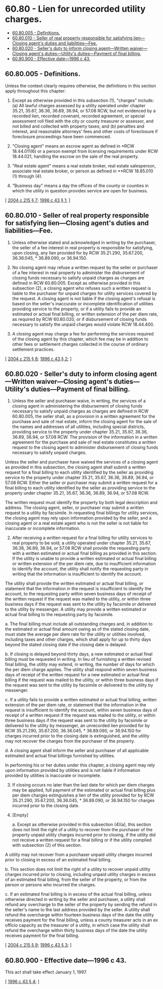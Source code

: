 # 60.80 - Lien for unrecorded utility charges.
* [60.80.005 - Definitions.](#6080005---definitions)
* [60.80.010 - Seller of real property responsible for satisfying lien—Closing agent's duties and liabilities—Fee.](#6080010---seller-of-real-property-responsible-for-satisfying-lienclosing-agents-duties-and-liabilitiesfee)
* [60.80.020 - Seller's duty to inform closing agent—Written waiver—Closing agent's duties—Utility's duties—Payment of final billing.](#6080020---sellers-duty-to-inform-closing-agentwritten-waiverclosing-agents-dutiesutilitys-dutiespayment-of-final-billing)
* [60.80.900 - Effective date—1996 c 43.](#6080900---effective-date1996-c-43)
## 60.80.005 - Definitions.
Unless the context clearly requires otherwise, the definitions in this section apply throughout this chapter:

1. Except as otherwise provided in this subsection (1), "charges" include: (a) All lawful charges assessed by a utility operated under chapter 35.21, 35.67, 36.36, 36.89, 36.94, or 57.08 RCW, but not evidenced by a recorded lien, recorded covenant, recorded agreement, or special assessment roll filed with the city or county treasurer or assessor, and not billed and collected with property taxes; and (b) penalties and interest, and reasonable attorneys' fees and other costs of foreclosure if foreclosure proceedings have been commenced.

2. "Closing agent" means an escrow agent as defined in *RCW 18.44.011(6) or a person exempt from licensing requirements under RCW 18.44.021, handling the escrow on the sale of the real property.

3. "Real estate agent" means a real estate broker, real estate salesperson, associate real estate broker, or person as defined in **RCW 18.85.010 (1) through (4).

4. "Business day" means a day the offices of the county or counties in which the utility in question provides service are open for business.

\[ [2004 c 215 § 7](http://lawfilesext.leg.wa.gov/biennium/2003-04/Pdf/Bills/Session%20Laws/Senate/5665-S.SL.pdf?cite=2004%20c%20215%20§%207); [1996 c 43 § 1](http://lawfilesext.leg.wa.gov/biennium/1995-96/Pdf/Bills/Session%20Laws/House/2388-S.SL.pdf?cite=1996%20c%2043%20§%201); \]

## 60.80.010 - Seller of real property responsible for satisfying lien—Closing agent's duties and liabilities—Fee.
1. Unless otherwise stated and acknowledged in writing by the purchaser, the seller of a fee interest in real property is responsible for satisfying, upon closing, any lien provided for by RCW 35.21.290, 35.67.200, 36.36.045, * 36.89.090, or 36.94.150.

2. No closing agent may refuse a written request by the seller or purchaser of a fee interest in real property to administer the disbursement of closing funds necessary to satisfy unpaid charges as charges are defined in RCW 60.80.005. Except as otherwise provided in this subsection (2), a closing agent who refuses such a written request is liable to the purchaser for unpaid charges for utility services covered by the request. A closing agent is not liable if the closing agent's refusal is based on the seller's inaccurate or incomplete identification of utilities providing service to the property, or if a utility fails to provide an estimated or actual final billing, or written extension of the per diem rate, as required by RCW 60.80.020, or if disbursement of closing funds necessary to satisfy the unpaid charges would violate RCW 18.44.400.

3. A closing agent may charge a fee for performing the services required of the closing agent by this chapter, which fee may be in addition to other fees or settlement charges collected in the course of ordinary settlement practices.

\[ [2004 c 215 § 8](http://lawfilesext.leg.wa.gov/biennium/2003-04/Pdf/Bills/Session%20Laws/Senate/5665-S.SL.pdf?cite=2004%20c%20215%20§%208); [1996 c 43 § 2](http://lawfilesext.leg.wa.gov/biennium/1995-96/Pdf/Bills/Session%20Laws/House/2388-S.SL.pdf?cite=1996%20c%2043%20§%202); \]

## 60.80.020 - Seller's duty to inform closing agent—Written waiver—Closing agent's duties—Utility's duties—Payment of final billing.
1. Unless the seller and purchaser waive, in writing, the services of a closing agent in administering the disbursement of closing funds necessary to satisfy unpaid charges as charges are defined in RCW 60.80.005, the seller shall, as a provision in a written agreement for the purchase and sale of real estate, inform the closing agent for the sale of the names and addresses of all utilities, including special districts, providing service to the property under chapter 35.21, 35.67, 36.36, 36.89, 36.94, or 57.08 RCW. The provision of the information in a written agreement for the purchase and sale of real estate constitutes a written request to the closing agent to administer disbursement of closing funds necessary to satisfy unpaid charges.

Unless the seller and purchaser have waived the services of a closing agent as provided in this subsection, the closing agent shall submit a written request for a final billing to each utility identified by the seller as providing service to the property under chapter 35.21, 35.67, 36.36, 36.89, 36.94, or 57.08 RCW. Either the seller or purchaser may submit a written request for a final billing to each utility identified by the seller as providing service to the property under chapter 35.21, 35.67, 36.36, 36.89, 36.94, or 57.08 RCW.

The written request must identify the property by both legal description and address. The closing agent, seller, or purchaser may submit a written request to a utility by facsimile. In requesting final billings for utility services, the closing agent may rely upon information provided by the seller, and a closing agent or a real estate agent who is not the seller is not liable for inaccurate or incomplete information.

2. After receiving a written request for a final billing for utility services to real property to be sold, a utility operated under chapter 35.21, 35.67, 36.36, 36.89, 36.94, or 57.08 RCW shall provide the requesting party with a written estimated or actual final billing as provided in this section. If the utility is unable to provide a written estimated or actual final billing or written extension of the per diem rate, due to insufficient information to identify the account, the utility shall notify the requesting party in writing that the information is insufficient to identify the account.

The utility shall provide the written estimated or actual final billing, or statement that the information in the request is insufficient to identify the account, to the requesting party within seven business days of receipt of the written request if the request was mailed to the utility, or within three business days if the request was sent to the utility by facsimile or delivered to the utility by messenger. A utility may provide a written estimated or actual final billing to the requesting party by facsimile.

   a. The final billing must include all outstanding charges and, in addition to the estimated or actual final amount owing as of the stated closing date, must state the average per diem rate for the utility or utilities involved, including taxes and other charges, which shall apply for up to thirty days beyond the stated closing date if the closing date is delayed.

   b. If closing is delayed beyond thirty days, a new estimated or actual final billing must be requested in writing. In lieu of furnishing a written revised final billing, the utility may extend, in writing, the number of days for which the per diem charge applies. The utility shall respond within seven business days of receipt of the written request for a new estimated or actual final billing if the request was mailed to the utility, or within three business days if the request was sent to the utility by facsimile or delivered to the utility by messenger.

   c. If a utility fails to provide a written estimated or actual final billing, written extension of the per diem rate, or statement that the information in the request is insufficient to identify the account, within seven business days of receipt of a written request if the request was mailed to the utility, or within three business days if the request was sent to the utility by facsimile or delivered to the utility by messenger, an unrecorded lien provided for by RCW 35.21.290, 35.67.200, 36.36.045, * 36.89.090, or 36.94.150 for charges incurred prior to the closing date is extinguished, and the utility may not recover the charges from the purchaser of the property.

   d. A closing agent shall inform the seller and purchaser of all applicable estimated and actual final billings furnished by utilities.

In performing his or her duties under this chapter, a closing agent may rely upon information provided by utilities and is not liable if information provided by utilities is inaccurate or incomplete.

3. If closing occurs no later than the last date for which per diem charges may be applied, full payment of the estimated or actual final billing plus per diem charges extinguishes a lien of the utility provided for by RCW 35.21.290, 35.67.200, 36.36.045, * 36.89.090, or 36.94.150 for charges incurred prior to the closing date.

4. [Empty]

   a. Except as otherwise provided in this subsection (4)(a), this section does not limit the right of a utility to recover from the purchaser of the property unpaid utility charges incurred prior to closing, if the utility did not receive a written request for a final billing or if the utility complied with subsection (2) of this section.

A utility may not recover from a purchaser unpaid utility charges incurred prior to closing in excess of an estimated final billing.

   b. This section does not limit the right of a utility to recover unpaid utility charges incurred prior to closing, including unpaid utility charges in excess of an estimated final billing, from the seller of the property, or from the person or persons who incurred the charges.

   c. If an estimated final billing is in excess of the actual final billing, unless otherwise directed in writing by the seller and purchaser, a utility shall refund any overcharge to the seller of the property by sending the refund in the seller's name to the last address provided by the seller. A utility shall refund the overcharge within fourteen business days of the date the utility receives payment for the final billing, unless a county treasurer acts in an ex officio capacity as the treasurer of a utility, in which case the utility shall refund the overcharge within thirty business days of the date the utility receives payment for the final billing.

\[ [2004 c 215 § 9](http://lawfilesext.leg.wa.gov/biennium/2003-04/Pdf/Bills/Session%20Laws/Senate/5665-S.SL.pdf?cite=2004%20c%20215%20§%209); [1996 c 43 § 3](http://lawfilesext.leg.wa.gov/biennium/1995-96/Pdf/Bills/Session%20Laws/House/2388-S.SL.pdf?cite=1996%20c%2043%20§%203); \]

## 60.80.900 - Effective date—1996 c 43.
This act shall take effect January 1, 1997.

\[ [1996 c 43 § 4](http://lawfilesext.leg.wa.gov/biennium/1995-96/Pdf/Bills/Session%20Laws/House/2388-S.SL.pdf?cite=1996%20c%2043%20§%204); \]

